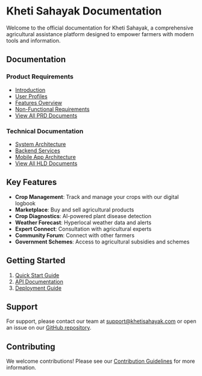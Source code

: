 # Kheti Sahayak Documentation

Welcome to the official documentation for Kheti Sahayak, a comprehensive agricultural assistance platform designed to empower farmers with modern tools and information.

## Documentation

### Product Requirements
- [Introduction](00_introduction)
- [User Profiles](01_user_profiles)
- [Features Overview](02_features_overview)
- [Non-Functional Requirements](03_non_functional_requirements)
- [View All PRD Documents](prd/)

### Technical Documentation
- [System Architecture](hld/hld_system_architecture)
- [Backend Services](hld/hld_backend_services)
- [Mobile App Architecture](hld/hld_mobile_app)
- [View All HLD Documents](hld/)

## Key Features

- **Crop Management**: Track and manage your crops with our digital logbook
- **Marketplace**: Buy and sell agricultural products
- **Crop Diagnostics**: AI-powered plant disease detection
- **Weather Forecast**: Hyperlocal weather data and alerts
- **Expert Connect**: Consultation with agricultural experts
- **Community Forum**: Connect with other farmers
- **Government Schemes**: Access to agricultural subsidies and schemes

## Getting Started

1. [Quick Start Guide](prd/quick_start)
2. [API Documentation](hld/hld_api_documentation)
3. [Deployment Guide](hld/hld_deployment)

## Support

For support, please contact our team at support@khetisahayak.com or open an issue on our [GitHub repository](https://github.com/automotiv/khetisahayak).

## Contributing

We welcome contributions! Please see our [Contribution Guidelines](CONTRIBUTING.md) for more information.
